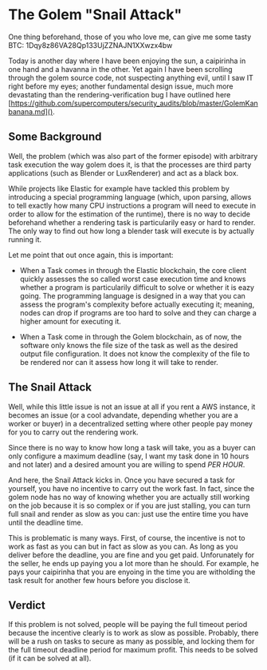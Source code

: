 # The Golem "Snail Attack"

One thing beforehand, those of you who love me, can give me some tasty BTC: 1Dqy8z86VA28Qp133UjZZNAJN1XXwzx4bw

Today is another day where I have been enjoying the sun, a caipirinha in one hand and a havanna in the other. Yet again I have been scrolling through the golem source code, not suspecting anything evil, until I saw IT right before my eyes; another fundamental design issue, much more devastating than the rendering-verification bug I have outlined here [https://github.com/supercomputers/security_audits/blob/master/GolemKanbanana.md]().

## Some Background

Well, the problem (which was also part of the former episode) with arbitrary task execution the way golem does it, is that the processes are third party applications (such as Blender or LuxRenderer) and act as a black box.

While projects like Elastic for example have tackled this problem by introducing a special programming language (which, upon parsing, allows to tell exactly how many CPU instructions a program will need to execute in order to allow for the estimation of the runtime), there is no way to decide beforehand whether a rendering task is particularily easy or hard to render. The only way to find out how long a blender task will execute is by actually running it.

Let me point that out once again, this is important:

- When a Task comes in through the Elastic blockchain, the core client quickly assesses the so called worst case execution time and knows whether a program is particularily difficult to solve or whether it is eazy going. The programming language is designed in a way that you can assess the program's complexity before actually executing it; meaning, nodes can drop if programs are too hard to solve and they can charge a higher amount for executing it.

- When a Task come in through the Golem blockchain, as of now, the software only knows the file size of the task as well as the desired output file configuration. It does not know the complexity of the file to be rendered nor can it assess how long it will take to render.

## The Snail Attack

Well, while this little issue is not an issue at all if you rent a AWS instance, it becomes an issue (or a cool advandate, depending whether you are a worker or buyer) in a decentralized setting where other people pay money for you to carry out the rendering work.

Since there is no way to know how long a task will take, you as a buyer can only configure a maximum deadline (say, I want my task done in 10 hours and not later) and a desired amount you are willing to spend *PER HOUR*.

And here, the Snail Attack kicks in. Once you have secured a task for yourself, you have no incentive to carry out the work fast. In fact, since the golem node has no way of knowing whether you are actually still working on the job because it is so complex or if you are just stalling, you can turn full snail and render as slow as you can: just use the entire time you have until the deadline time.

This is problematic is many ways. First, of course, the incentive is not to work as fast as you can but in fact as slow as you can. As long as you deliver before the deadline, you are fine and you get paid. Unforunately for the seller, he ends up paying you a lot more than he should. For example, he pays your caipirinha that you are enyoing in the time you are witholding the task result for another few hours before you disclose it.

## Verdict

If this problem is not solved, people will be paying the full timeout period because the incentive clearly is to work as slow as possible. Probably, there will be a rush on tasks to secure as many as possible, and locking them for the full timeout deadline period for maximum profit. This needs to be solved (if it can be solved at all).
